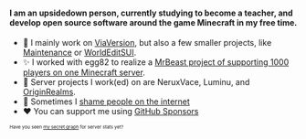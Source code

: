 #### I am an upsidedown person, currently studying to become a teacher, and develop open source software around the game Minecraft in my free time.

- 🔭 I mainly work on [ViaVersion](https://github.com/ViaVersion), but also a few smaller projects, like [Maintenance](https://github.com/KennyTV/Maintenance) or [WorldEditSUI](https://github.com/KennyTV/WorldEditSUI).
- ✨ I worked with egg82 to realize a [MrBeast project of supporting 1000 players on one Minecraft server](https://youtu.be/SbJYXcTolUk?t=777).
- 📆 Server projects I work(ed) on are NeruxVace, Luminu, and [OriginRealms](https://originrealms.com/). <!-- Luminu is dead and NeruxVace is 💩 --> 
- 👺 Sometimes I [shame people on the internet](https://github.com/KennyTV/list-of-shame)
- ❤ You can support me using [GitHub Sponsors](https://github.com/sponsors/kennytv/)

<sub><sup><sup>Have you seen [my secret graph](https://kennytv.eu/secretgraph/) for server stats yet?</sub></sup></sup>
